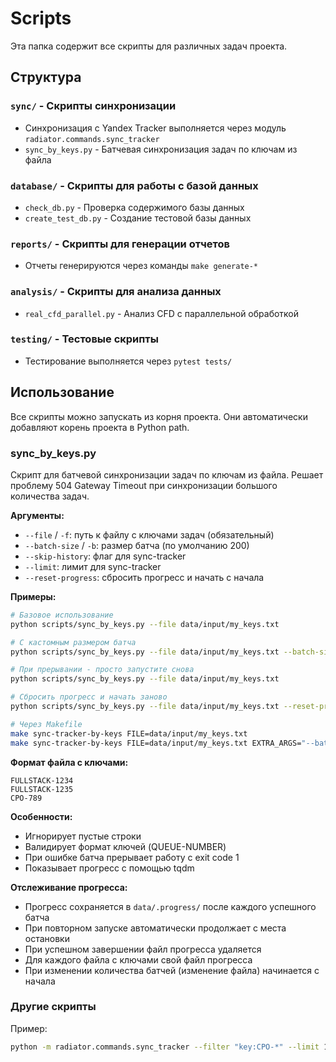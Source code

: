 # Scripts

Эта папка содержит все скрипты для различных задач проекта.

## Структура

### `sync/` - Скрипты синхронизации
- Синхронизация с Yandex Tracker выполняется через модуль `radiator.commands.sync_tracker`
- `sync_by_keys.py` - Батчевая синхронизация задач по ключам из файла

### `database/` - Скрипты для работы с базой данных
- `check_db.py` - Проверка содержимого базы данных
- `create_test_db.py` - Создание тестовой базы данных

### `reports/` - Скрипты для генерации отчетов
- Отчеты генерируются через команды `make generate-*`

### `analysis/` - Скрипты для анализа данных
- `real_cfd_parallel.py` - Анализ CFD с параллельной обработкой

### `testing/` - Тестовые скрипты
- Тестирование выполняется через `pytest tests/`

## Использование

Все скрипты можно запускать из корня проекта. Они автоматически добавляют корень проекта в Python path.

### sync_by_keys.py

Скрипт для батчевой синхронизации задач по ключам из файла. Решает проблему 504 Gateway Timeout при синхронизации большого количества задач.

**Аргументы:**
- `--file` / `-f`: путь к файлу с ключами задач (обязательный)
- `--batch-size` / `-b`: размер батча (по умолчанию 200)
- `--skip-history`: флаг для sync-tracker
- `--limit`: лимит для sync-tracker
- `--reset-progress`: сбросить прогресс и начать с начала

**Примеры:**
```bash
# Базовое использование
python scripts/sync_by_keys.py --file data/input/my_keys.txt

# С кастомным размером батча
python scripts/sync_by_keys.py --file data/input/my_keys.txt --batch-size 100

# При прерывании - просто запустите снова
python scripts/sync_by_keys.py --file data/input/my_keys.txt

# Сбросить прогресс и начать заново
python scripts/sync_by_keys.py --file data/input/my_keys.txt --reset-progress

# Через Makefile
make sync-tracker-by-keys FILE=data/input/my_keys.txt
make sync-tracker-by-keys FILE=data/input/my_keys.txt EXTRA_ARGS="--batch-size 100 --skip-history"
```

**Формат файла с ключами:**
```
FULLSTACK-1234
FULLSTACK-1235
CPO-789
```

**Особенности:**
- Игнорирует пустые строки
- Валидирует формат ключей (QUEUE-NUMBER)
- При ошибке батча прерывает работу с exit code 1
- Показывает прогресс с помощью tqdm

**Отслеживание прогресса:**
- Прогресс сохраняется в `data/.progress/` после каждого успешного батча
- При повторном запуске автоматически продолжает с места остановки
- При успешном завершении файл прогресса удаляется
- Для каждого файла с ключами свой файл прогресса
- При изменении количества батчей (изменение файла) начинается с начала

### Другие скрипты

Пример:
```bash
python -m radiator.commands.sync_tracker --filter "key:CPO-*" --limit 1000
```
